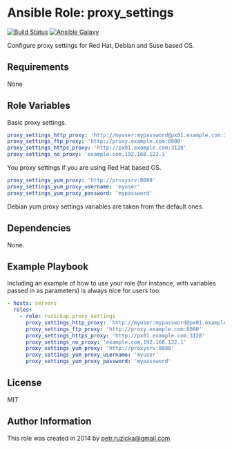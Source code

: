 # Ansible Role: proxy_settings

[![Build Status](https://travis-ci.com/ruzickap/ansible-role-proxy_settings.svg?branch=master)](https://travis-ci.com/ruzickap/ansible-role-proxy_settings)
[![Ansible Galaxy](http://img.shields.io/badge/galaxy-ruzickap.proxy_settings-660198.svg)](https://galaxy.ansible.com/ruzickap/proxy_settings/)

Configure proxy settings for Red Hat, Debian and Suse based OS.

## Requirements

None

## Role Variables

Basic proxy settings.

```yaml
proxy_settings_http_proxy: 'http://myuser:mypassword@px01.example.com:3128'
proxy_settings_ftp_proxy: 'http://proxy.example.com:8080'
proxy_settings_https_proxy: 'http://px01.example.com:3128'
proxy_settings_no_proxy: 'example.com,192.168.122.1'
```

You proxy settings if you are using Red Hat based OS.

```yaml
proxy_settings_yum_proxy: 'http://proxysrv:8080'
proxy_settings_yum_proxy_username: 'myuser'
proxy_settings_yum_proxy_password: 'mypassword'
```

Debian yum proxy settings variables are taken from the default ones.

## Dependencies

None.

## Example Playbook

Including an example of how to use your role (for instance, with variables
passed in as parameters) is always nice for users too:

```yaml
- hosts: servers
  roles:
    - role: ruzickap.proxy_settings
      proxy_settings_http_proxy: 'http://myuser:mypassword@px01.example.com:3128'
      proxy_settings_ftp_proxy: 'http://proxy.example.com:8080'
      proxy_settings_https_proxy: 'http://px01.example.com:3128'
      proxy_settings_no_proxy: 'example.com,192.168.122.1'
      proxy_settings_yum_proxy: 'http://proxysrv:8080'
      proxy_settings_yum_proxy_username: 'myuser'
      proxy_settings_yum_proxy_password: 'mypassword'
```

## License

MIT

## Author Information

This role was created in 2014 by [petr.ruzicka@gmail.com](mailto:petr.ruzicka@gmail.com)

